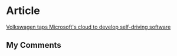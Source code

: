 # Article

[Volkswagen taps Microsoft's cloud to develop self-driving software](https://driving.ca/volkswagen/auto-news/news/volkswagen-taps-microsofts-cloud-to-develop-self-driving-software)

## My Comments

